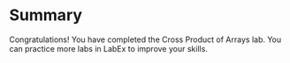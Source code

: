# Summary

Congratulations! You have completed the Cross Product of Arrays lab. You can practice more labs in LabEx to improve your skills.
